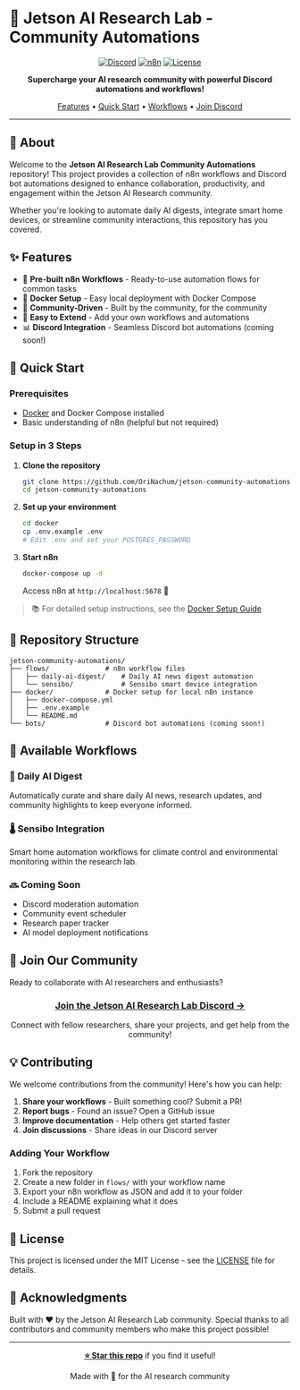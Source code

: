 # 🤖 Jetson AI Research Lab - Community Automations

<div align="center">

[![Discord](https://img.shields.io/badge/Discord-Join%20Us-5865F2?style=for-the-badge&logo=discord&logoColor=white)](https://discord.com/invite/6wG2rkVqdU)
[![n8n](https://img.shields.io/badge/n8n-Workflows-EA4B71?style=for-the-badge&logo=n8n&logoColor=white)](https://n8n.io)
[![License](https://img.shields.io/badge/License-MIT-green.svg?style=for-the-badge)](LICENSE)

**Supercharge your AI research community with powerful Discord automations and workflows!**

[Features](#-features) • [Quick Start](#-quick-start) • [Workflows](#-available-workflows) • [Join Discord](#-join-our-community)

</div>

---

## 📖 About

Welcome to the **Jetson AI Research Lab Community Automations** repository! This project provides a collection of n8n workflows and Discord bot automations designed to enhance collaboration, productivity, and engagement within the Jetson AI Research community.

Whether you're looking to automate daily AI digests, integrate smart home devices, or streamline community interactions, this repository has you covered.

## ✨ Features

- 🔄 **Pre-built n8n Workflows** - Ready-to-use automation flows for common tasks
- 🐳 **Docker Setup** - Easy local deployment with Docker Compose
- 🤝 **Community-Driven** - Built by the community, for the community
- 🚀 **Easy to Extend** - Add your own workflows and automations
- 📊 **Discord Integration** - Seamless Discord bot automations (coming soon!)

## 🚀 Quick Start

### Prerequisites

- [Docker](https://www.docker.com/products/docker-desktop/) and Docker Compose installed
- Basic understanding of n8n (helpful but not required)

### Setup in 3 Steps

1. **Clone the repository**
   ```bash
   git clone https://github.com/OriNachum/jetson-community-automations.git
   cd jetson-community-automations
   ```

2. **Set up your environment**
   ```bash
   cd docker
   cp .env.example .env
   # Edit .env and set your POSTGRES_PASSWORD
   ```

3. **Start n8n**
   ```bash
   docker-compose up -d
   ```

   Access n8n at `http://localhost:5678` 🎉

> 📚 For detailed setup instructions, see the [Docker Setup Guide](docker/README.md)

## 📁 Repository Structure

```
jetson-community-automations/
├── flows/              # n8n workflow files
│   ├── daily-ai-digest/    # Daily AI news digest automation
│   └── sensibo/            # Sensibo smart device integration
├── docker/             # Docker setup for local n8n instance
│   ├── docker-compose.yml
│   ├── .env.example
│   └── README.md
└── bots/               # Discord bot automations (coming soon!)
```

## 🔧 Available Workflows

### 📰 Daily AI Digest
Automatically curate and share daily AI news, research updates, and community highlights to keep everyone informed.

### 🌡️ Sensibo Integration
Smart home automation workflows for climate control and environmental monitoring within the research lab.

### 🔜 Coming Soon
- Discord moderation automation
- Community event scheduler
- Research paper tracker
- AI model deployment notifications

## 🤝 Join Our Community

Ready to collaborate with AI researchers and enthusiasts?

<div align="center">

### [**Join the Jetson AI Research Lab Discord →**](https://discord.com/invite/6wG2rkVqdU)

Connect with fellow researchers, share your projects, and get help from the community!

</div>

## 💡 Contributing

We welcome contributions from the community! Here's how you can help:

1. **Share your workflows** - Built something cool? Submit a PR!
2. **Report bugs** - Found an issue? Open a GitHub issue
3. **Improve documentation** - Help others get started faster
4. **Join discussions** - Share ideas in our Discord server

### Adding Your Workflow

1. Fork the repository
2. Create a new folder in `flows/` with your workflow name
3. Export your n8n workflow as JSON and add it to your folder
4. Include a README explaining what it does
5. Submit a pull request

## 📝 License

This project is licensed under the MIT License - see the [LICENSE](LICENSE) file for details.

## 🙏 Acknowledgments

Built with ❤️ by the Jetson AI Research Lab community. Special thanks to all contributors and community members who make this project possible!

---

<div align="center">

**[⭐ Star this repo](https://github.com/OriNachum/jetson-community-automations)** if you find it useful!

Made with 🤖 for the AI research community

</div>